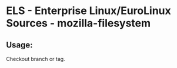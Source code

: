# ELS - Enterprise Linux/EuroLinux Sources - mozilla-filesystem
 
## Usage:
  Checkout branch or tag.
